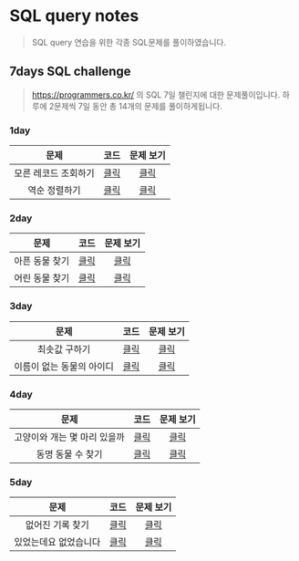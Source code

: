 # SQL query notes
> SQL query 연습을 위한 각종 SQL문제를 풀이하였습니다. 


## 7days SQL challenge
> https://programmers.co.kr/ 의 SQL 7일 챌린지에 대한 문제풀이입니다.
> 하루에 2문제씩 7일 동안 총 14개의 문제를 풀이하게됩니다.

### 1day
문제 | 코드 | 문제 보기
:---: | :---: | :---:
모른 레코드 조회하기 | [클릭](Programmers_SQL_challenge/day1/모든_레코드_조회하기.sql) | [클릭](https://programmers.co.kr/learn/courses/30/lessons/59034)
역순 정렬하기| [클릭](Programmers_SQL_challenge/day1/역순_정렬하기.sql) | [클릭](https://programmers.co.kr/learn/courses/30/lessons/59035)

### 2day
문제 | 코드 | 문제 보기
:---: | :---: | :---:
아픈 동물 찾기| [클릭](Programmers_SQL_challenge/day2/아픈_동물_찾기.sql) | [클릭](https://programmers.co.kr/learn/courses/30/lessons/59036)
어린 동물 찾기| [클릭](Programmers_SQL_challenge/day2/어린_동물_찾기.sql) | [클릭](https://programmers.co.kr/learn/courses/30/lessons/59037)

### 3day
문제 | 코드 | 문제 보기
:---: | :---: | :---:
최솟값 구하기| [클릭](Programmers_SQL_challenge/day3/최솟값_구하기.sql) | [클릭](https://programmers.co.kr/learn/courses/30/lessons/59038)
이름이 없는 동물의 아이디| [클릭](Programmers_SQL_challenge/day3/이름이_없는_동물의_아이디.sql) | [클릭](https://programmers.co.kr/learn/courses/30/lessons/59039)

### 4day
문제 | 코드 | 문제 보기
:---: | :---: | :---:
고양이와 개는 몇 마리 있을까| [클릭](Programmers_SQL_challenge/day4/고양이와_개는_몇_마리_있을까.sql) | [클릭](https://programmers.co.kr/learn/courses/30/lessons/59040)
동명 동물 수 찾기| [클릭](Programmers_SQL_challenge/day4/동명_동물_수_찾기.sql) | [클릭](https://programmers.co.kr/learn/courses/30/lessons/59041)

### 5day
문제 | 코드 | 문제 보기
:---: | :---: | :---:
없어진 기록 찾기| [클릭](Programmers_SQL_challenge/day5/없어진_기록_찾기.sql) | [클릭](https://programmers.co.kr/learn/courses/30/lessons/59042)
있었는데요 없었습니다| [클릭](Programmers_SQL_challenge/day5/있었는데요_없었습니다.sql) | [클릭](https://programmers.co.kr/learn/courses/30/lessons/59043)


